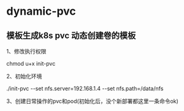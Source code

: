 # dynamic-pvc
## 模板生成k8s pvc 动态创建卷的模板

1、修改执行权限

chmod u+x init-pvc

2、初始化环境

./init-pvc --set nfs.server=192.168.1.4 --set nfs.path=/data/nfs

3、创建日常操作的pvc和pod(初始化后，没个新部署都这里一条命令ok)


